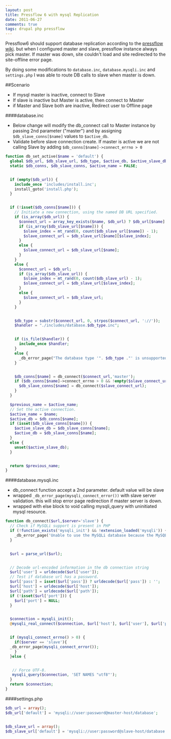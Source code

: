 ```yaml
---
layout: post
title: Pressflow 6 with mysql Replication
date: 2011-06-27
comments: true
tags: drupal php pressflow
---
```


Pressflow6 should support database replication according to the
[ pressflow wiki](https://wiki.fourkitchens.com/display/PF/Using+database+replication+with+Pressflow+5+and+6).
but when I configured master and slave, pressflow instance always pick master. If master was down,
site couldn't load and site redirected to the site-offline error page.

By doing some modifications to `database.inc`, `database.mysqli.inc` and `settings.php` I was able to route DB calls to slave when master is down.

##Scenario

 * If mysql master is inactive, connect to Slave
 * If slave is inactive but Master is active, then connect to Master
 * if Master and Slave both are inactive, Redirect user to Offline page


####database.inc
 * Below change will modify the db_connect call to Master instance by passing 2nd parameter ("master") and by assigning
 `$db_slave_conns[$name]` values to `$active_db`.
 * Validate before slave connection create. If master is active we are not calling Slave by adding `$db_conns[$name]->connect_errno > 0`

```php
function db_set_active($name = 'default') {
  global $db_url, $db_slave_url, $db_type, $active_db, $active_slave_db;
  static $db_conns, $db_slave_conns, $active_name = FALSE;


  if (empty($db_url)) {
    include_once 'includes/install.inc';
    install_goto('install.php');
  }


  if (!isset($db_conns[$name])) {
    // Initiate a new connection, using the named DB URL specified.
    if (is_array($db_url)) {
      $connect_url = array_key_exists($name, $db_url) ? $db_url[$name] : $db_url['default'];
      if (is_array($db_slave_url[$name])) {
        $slave_index = mt_rand(0, count($db_slave_url[$name]) - 1);
        $slave_connect_url = $db_slave_url[$name][$slave_index];
      }
      else {
        $slave_connect_url = $db_slave_url[$name];
      }
    }
    else {
      $connect_url = $db_url;
      if (is_array($db_slave_url)) {
        $slave_index = mt_rand(0, count($db_slave_url) - 1);
        $slave_connect_url = $db_slave_url[$slave_index];
      }
      else {
        $slave_connect_url = $db_slave_url;
      }
    }


    $db_type = substr($connect_url, 0, strpos($connect_url, '://'));
    $handler = "./includes/database.$db_type.inc";


    if (is_file($handler)) {
      include_once $handler;
    }
    else {
      _db_error_page("The database type '". $db_type ."' is unsupported. Please use either 'mysql' or 'mysqli' for MySQL, or 'pgsql' for PostgreSQL databases.");
    }


    $db_conns[$name] = db_connect($connect_url,'master');
    if ($db_conns[$name]->connect_errno > 0 && !empty($slave_connect_url)) {
      $db_slave_conns[$name] = db_connect($slave_connect_url);
    }
  }

  $previous_name = $active_name;
  // Set the active connection.
  $active_name = $name;
  $active_db = $db_conns[$name];
  if (isset($db_slave_conns[$name])) {
    $active_slave_db = $db_slave_conns[$name];
    $active_db = $db_slave_conns[$name];
  }
  else {
    unset($active_slave_db);
  }


  return $previous_name;
}
```

####database.mysqli.inc
 * db_connect function accept a 2nd parameter. default value will be slave
 * wrapped `_db_error_page(mysqli_connect_error())` with slave server validation. this will stop error page redirection if master server is down.
 * wrapped with else block to void calling mysqli_query with uninitiated mysql resource.

```php
function db_connect($url,$server='slave') {
  // Check if MySQLi support is present in PHP
  if (!function_exists('mysqli_init') && !extension_loaded('mysqli')) {
    _db_error_page('Unable to use the MySQLi database because the MySQLi extension for PHP is not installed. Check your php.ini to see how you can enable it.');
  }


  $url = parse_url($url);


  // Decode url-encoded information in the db connection string
  $url['user'] = urldecode($url['user']);
  // Test if database url has a password.
  $url['pass'] = isset($url['pass']) ? urldecode($url['pass']) : '';
  $url['host'] = urldecode($url['host']);
  $url['path'] = urldecode($url['path']);
  if (!isset($url['port'])) {
    $url['port'] = NULL;
  }


  $connection = mysqli_init();
  @mysqli_real_connect($connection, $url['host'], $url['user'], $url['pass'], substr($url['path'], 1), $url['port'], NULL, MYSQLI_CLIENT_FOUND_ROWS);


  if (mysqli_connect_errno() > 0) {
    if($server == 'slave'){
  _db_error_page(mysqli_connect_error());
    }
  }else {


   // Force UTF-8.
   mysqli_query($connection, 'SET NAMES "utf8"');
  }
  return $connection;
}

```

####settings.php

```php
$db_url = array();
$db_url['default'] = 'mysqli://user:password@master-host/database';


$db_slave_url = array();
$db_slave_url['default'] = 'mysqli://user:password@slave-host/database';
```
